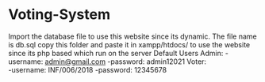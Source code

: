# Voting-System
Import the database file to use this website since its dynamic.
The file name is db.sql
copy this folder and paste it in xampp/htdocs/ to use the website since
its php based which run on the server
Default Users
Admin:
    -username:  	admin@gmail.com	
    -password:      admin12021
Voter:     
    -username:  	INF/006/2018
    -password:     12345678
